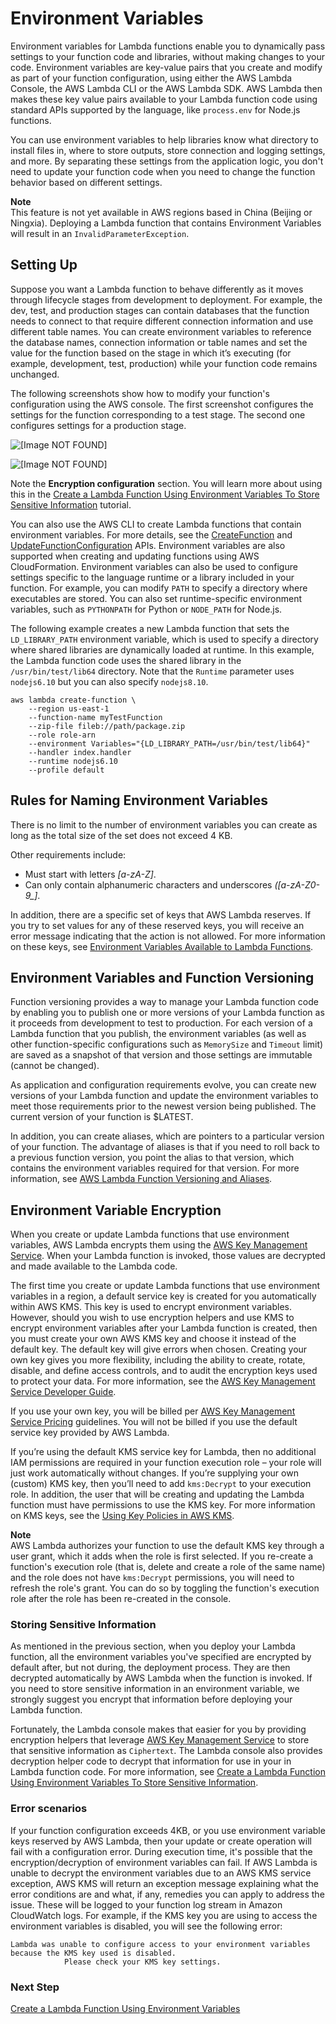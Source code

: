 # Environment Variables<a name="env_variables"></a>

Environment variables for Lambda functions enable you to dynamically pass settings to your function code and libraries, without making changes to your code\. Environment variables are key\-value pairs that you create and modify as part of your function configuration, using either the AWS Lambda Console, the AWS Lambda CLI or the AWS Lambda SDK\. AWS Lambda then makes these key value pairs available to your Lambda function code using standard APIs supported by the language, like `process.env` for Node\.js functions\. 

You can use environment variables to help libraries know what directory to install files in, where to store outputs, store connection and logging settings, and more\. By separating these settings from the application logic, you don't need to update your function code when you need to change the function behavior based on different settings\. 

**Note**  
This feature is not yet available in AWS regions based in China \(Beijing or Ningxia\)\. Deploying a Lambda function that contains Environment Variables will result in an `InvalidParameterException`\.

## Setting Up<a name="env_setting_up"></a>

Suppose you want a Lambda function to behave differently as it moves through lifecycle stages from development to deployment\. For example, the dev, test, and production stages can contain databases that the function needs to connect to that require different connection information and use different table names\. You can create environment variables to reference the database names, connection information or table names and set the value for the function based on the stage in which it’s executing \(for example, development, test, production\) while your function code remains unchanged\. 

The following screenshots show how to modify your function's configuration using the AWS console\. The first screenshot configures the settings for the function corresponding to a test stage\. The second one configures settings for a production stage\.

![\[Image NOT FOUND\]](http://docs.aws.amazon.com/lambda/latest/dg/images/env_variables1.png)

![\[Image NOT FOUND\]](http://docs.aws.amazon.com/lambda/latest/dg/images/env_vars2.png)

Note the **Encryption configuration** section\. You will learn more about using this in the [Create a Lambda Function Using Environment Variables To Store Sensitive Information](tutorial-env_console.md) tutorial\.

You can also use the AWS CLI to create Lambda functions that contain environment variables\. For more details, see the [CreateFunction](API_CreateFunction.md) and [UpdateFunctionConfiguration](API_UpdateFunctionConfiguration.md) APIs\. Environment variables are also supported when creating and updating functions using AWS CloudFormation\. Environment variables can also be used to configure settings specific to the language runtime or a library included in your function\. For example, you can modify `PATH` to specify a directory where executables are stored\. You can also set runtime\-specific environment variables, such as `PYTHONPATH` for Python or `NODE_PATH` for Node\.js\. 

The following example creates a new Lambda function that sets the `LD_LIBRARY_PATH` environment variable, which is used to specify a directory where shared libraries are dynamically loaded at runtime\. In this example, the Lambda function code uses the shared library in the `/usr/bin/test/lib64` directory\. Note that the `Runtime` parameter uses `nodejs6.10` but you can also specify `nodejs8.10`\. 

```
aws lambda create-function \
    --region us-east-1
    --function-name myTestFunction
    --zip-file fileb://path/package.zip
    --role role-arn
    --environment Variables="{LD_LIBRARY_PATH=/usr/bin/test/lib64}"
    --handler index.handler
    --runtime nodejs6.10
    --profile default
```

## Rules for Naming Environment Variables<a name="env_limits"></a>

There is no limit to the number of environment variables you can create as long as the total size of the set does not exceed 4 KB\.

Other requirements include:
+ Must start with letters *\[a\-zA\-Z\]*\. 
+ Can only contain alphanumeric characters and underscores *\(\[a\-zA\-Z0\-9\_\]*\. 

In addition, there are a specific set of keys that AWS Lambda reserves\. If you try to set values for any of these reserved keys, you will receive an error message indicating that the action is not allowed\. For more information on these keys, see [Environment Variables Available to Lambda Functions](current-supported-versions.md#lambda-environment-variables)\.

## Environment Variables and Function Versioning<a name="env_versioning"></a>

Function versioning provides a way to manage your Lambda function code by enabling you to publish one or more versions of your Lambda function as it proceeds from development to test to production\. For each version of a Lambda function that you publish, the environment variables \(as well as other function\-specific configurations such as `MemorySize` and `Timeout` limit\) are saved as a snapshot of that version and those settings are immutable \(cannot be changed\)\.

As application and configuration requirements evolve, you can create new versions of your Lambda function and update the environment variables to meet those requirements prior to the newest version being published\. The current version of your function is $LATEST\. 

In addition, you can create aliases, which are pointers to a particular version of your function\. The advantage of aliases is that if you need to roll back to a previous function version, you point the alias to that version, which contains the environment variables required for that version\. For more information, see [AWS Lambda Function Versioning and Aliases](versioning-aliases.md)\.

## Environment Variable Encryption<a name="env_encrypt"></a>

When you create or update Lambda functions that use environment variables, AWS Lambda encrypts them using the [AWS Key Management Service](http://docs.aws.amazon.com/kms/latest/developerguide/)\. When your Lambda function is invoked, those values are decrypted and made available to the Lambda code\. 

The first time you create or update Lambda functions that use environment variables in a region, a default service key is created for you automatically within AWS KMS\. This key is used to encrypt environment variables\. However, should you wish to use encryption helpers and use KMS to encrypt environment variables after your Lambda function is created, then you must create your own AWS KMS key and choose it instead of the default key\. The default key will give errors when chosen\. Creating your own key gives you more flexibility, including the ability to create, rotate, disable, and define access controls, and to audit the encryption keys used to protect your data\. For more information, see the [AWS Key Management Service Developer Guide](http://docs.aws.amazon.com/kms/latest/developerguide/)\.

If you use your own key, you will be billed per [AWS Key Management Service Pricing](https://aws.amazon.com/kms/pricing/) guidelines\. You will not be billed if you use the default service key provided by AWS Lambda\.

If you’re using the default KMS service key for Lambda, then no additional IAM permissions are required in your function execution role – your role will just work automatically without changes\. If you’re supplying your own \(custom\) KMS key, then you’ll need to add `kms:Decrypt` to your execution role\. In addition, the user that will be creating and updating the Lambda function must have permissions to use the KMS key\. For more information on KMS keys, see the [Using Key Policies in AWS KMS](http://docs.aws.amazon.com/kms/latest/developerguide/key-policies.html)\.

**Note**  
AWS Lambda authorizes your function to use the default KMS key through a user grant, which it adds when the role is first selected\. If you re\-create a function's execution role \(that is, delete and create a role of the same name\) and the role does not have `kms:Decrypt` permissions, you will need to refresh the role's grant\. You can do so by toggling the function's execution role after the role has been re\-created in the console\. 

### Storing Sensitive Information<a name="env-storing-sensitive-data"></a>

As mentioned in the previous section, when you deploy your Lambda function, all the environment variables you've specified are encrypted by default after, but not during, the deployment process\. They are then decrypted automatically by AWS Lambda when the function is invoked\. If you need to store sensitive information in an environment variable, we strongly suggest you encrypt that information before deploying your Lambda function\.

 Fortunately, the Lambda console makes that easier for you by providing encryption helpers that leverage [AWS Key Management Service](http://docs.aws.amazon.com/kms/latest/developerguide/) to store that sensitive information as `Ciphertext`\. The Lambda console also provides decryption helper code to decrypt that information for use in your in Lambda function code\. For more information, see [Create a Lambda Function Using Environment Variables To Store Sensitive Information](tutorial-env_console.md)\.

### Error scenarios<a name="env-errors"></a>

If your function configuration exceeds 4KB, or you use environment variable keys reserved by AWS Lambda, then your update or create operation will fail with a configuration error\. During execution time, it's possible that the encryption/decryption of environment variables can fail\. If AWS Lambda is unable to decrypt the environment variables due to an AWS KMS service exception, AWS KMS will return an exception message explaining what the error conditions are and what, if any, remedies you can apply to address the issue\. These will be logged to your function log stream in Amazon CloudWatch logs\. For example, if the KMS key you are using to access the environment variables is disabled, you will see the following error: 

```
Lambda was unable to configure access to your environment variables because the KMS key used is disabled. 
            Please check your KMS key settings.
```

### Next Step<a name="env-next-step"></a>

[Create a Lambda Function Using Environment Variables](tutorial-env_cli.md)